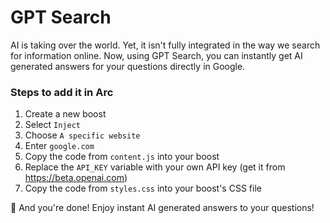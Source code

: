 # GPT Search
AI is taking over the world. Yet, it isn't fully integrated in the way we search for information online. Now, using GPT Search, you can instantly get AI generated answers for your questions directly in Google.

### Steps to add it in Arc

1. Create a new boost
2. Select `Inject`
3. Choose `A specific website`
4. Enter `google.com`
5. Copy the code from `content.js` into your boost
6. Replace the `API_KEY` variable with your own API key (get it from https://beta.openai.com)
7. Copy the code from `styles.css` into your boost's CSS file


🎉 And you're done! Enjoy instant AI generated answers to your questions!
